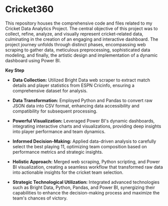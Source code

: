 # Cricket360
This repository houses the comprehensive code and files related to my Cricket Data Analytics Project. The central objective of this project was to collect, refine, analyze, and visually represent cricket-related data, culminating in the creation of an engaging and interactive dashboard. The project journey unfolds through distinct phases, encompassing web scraping to gather data, meticulous preprocessing, sophisticated data modeling, and finally, the artistic design and implementation of a dynamic dashboard using Power BI.

**Key Step**
- **Data Collection:** Utilized Bright Data web scraper to extract match details and player statistics from ESPN Cricinfo, ensuring a comprehensive dataset for analysis.

- **Data Transformation:** Employed Python and Pandas to convert raw JSON data into CSV format, enhancing data accessibility and compatibility for subsequent processing.

- **Powerful Visualization:** Leveraged Power BI's dynamic dashboards, integrating interactive charts and visualizations, providing deep insights into player performance and team dynamics.

- **Informed Decision-Making:** Applied data-driven analysis to carefully select the best playing 11, optimizing team composition based on performance metrics and strategic insights.

- **Holistic Approach:** Merged web scraping, Python scripting, and Power BI visualization, creating a seamless workflow that transformed raw data into actionable insights for the cricket team selection.

- **Strategic Technological Utilization:** Integrated advanced technologies such as Bright Data, Python, Pandas, and Power BI, synergizing their capabilities to enhance the decision-making process and maximize the team's chances of victory.
